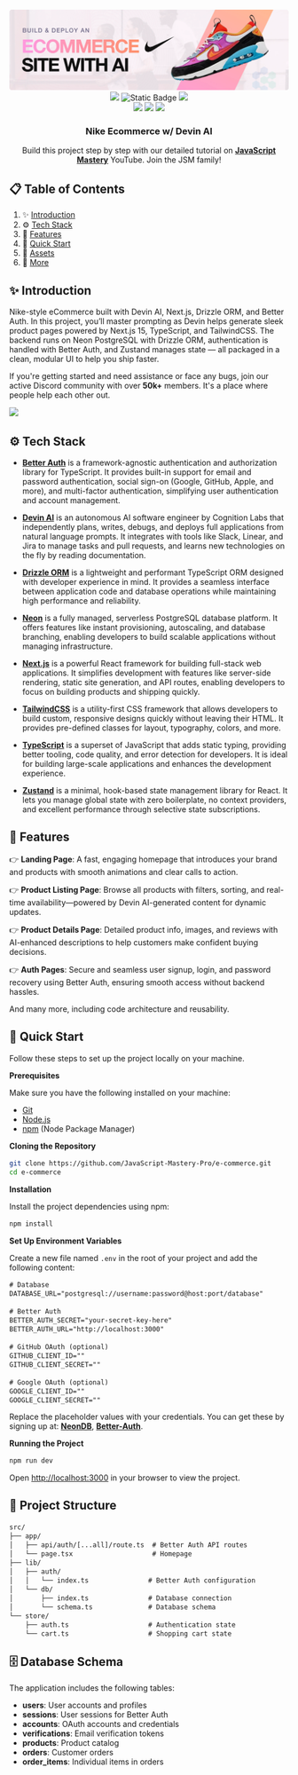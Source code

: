 <div align="center">
  <br />
    <a href="https://youtu.be/fZdTYswuZjU" target="_blank">
      <img src="public/readme/hero.webp" alt="Project Banner">
    </a>
  <br />

  <div>
    <img src="https://img.shields.io/badge/-TypeScript-black?style=for-the-badge&logoColor=white&logo=typescript&color=3178C6"/>
    <img alt="Static Badge" src="https://img.shields.io/badge/Devin AI-FFF?style=for-the-badge&logo=devin&logoColor=white">
    <img src="https://img.shields.io/badge/-Tailwind_CSS-38B2AC?style=for-the-badge&logo=tailwind-css&logoColor=white" />
    <br/>
    <img src="https://img.shields.io/badge/Next.js-000?style=for-the-badge&logo=next.js&logoColor=white">
    <img src="https://img.shields.io/badge/-Better Auth-black?style=for-the-badge&logoColor=white&logo=betterauth&color=black"/>
    <img src="https://img.shields.io/badge/-Drizzle-black?style=for-the-badge&logoColor=C5F74F&logo=drizzle&color=black"/>

  </div>

  <h3 align="center">Nike Ecommerce w/ Devin AI</h3>

   <div align="center">
     Build this project step by step with our detailed tutorial on <a href="https://www.youtube.com/watch?v=XUkNR-JfHwo" target="_blank"><b>JavaScript Mastery</b></a> YouTube. Join the JSM family!
    </div>
</div>

## 📋 <a name="table">Table of Contents</a>

1. ✨ [Introduction](#introduction)
2. ⚙️ [Tech Stack](#tech-stack)
3. 🔋 [Features](#features)
4. 🤸 [Quick Start](#quick-start)
5. 🔗 [Assets](#links)
6. 🚀 [More](#more)

## <a name="introduction">✨ Introduction</a>

Nike-style eCommerce built with Devin AI, Next.js, Drizzle ORM, and Better Auth. In this project, you’ll master prompting as Devin helps generate sleek product pages powered by Next.js 15, TypeScript, and TailwindCSS. The backend runs on Neon PostgreSQL with Drizzle ORM, authentication is handled with Better Auth, and Zustand manages state — all packaged in a clean, modular UI to help you ship faster.

If you're getting started and need assistance or face any bugs, join our active Discord community with over **50k+** members. It's a place where people help each other out.

<a href="https://discord.com/invite/n6EdbFJ" target="_blank"><img src="https://github.com/sujatagunale/EasyRead/assets/151519281/618f4872-1e10-42da-8213-1d69e486d02e" /></a>

## <a name="tech-stack">⚙️ Tech Stack</a>

- **[Better Auth](https://www.better-auth.com/)** is a framework-agnostic authentication and authorization library for TypeScript. It provides built-in support for email and password authentication, social sign-on (Google, GitHub, Apple, and more), and multi-factor authentication, simplifying user authentication and account management.

- **[Devin AI](https://docs.devin.ai/get-started/devin-intro)** is an autonomous AI software engineer by Cognition Labs that independently plans, writes, debugs, and deploys full applications from natural language prompts. It integrates with tools like Slack, Linear, and Jira to manage tasks and pull requests, and learns new technologies on the fly by reading documentation.

- **[Drizzle ORM](https://orm.drizzle.team/)** is a lightweight and performant TypeScript ORM designed with developer experience in mind. It provides a seamless interface between application code and database operations while maintaining high performance and reliability.

- **[Neon](https://neon.com/)** is a fully managed, serverless PostgreSQL database platform. It offers features like instant provisioning, autoscaling, and database branching, enabling developers to build scalable applications without managing infrastructure.

- **[Next.js](https://nextjs.org/docs)** is a powerful React framework for building full-stack web applications. It simplifies development with features like server-side rendering, static site generation, and API routes, enabling developers to focus on building products and shipping quickly.

- **[TailwindCSS](https://tailwindcss.com/)** is a utility-first CSS framework that allows developers to build custom, responsive designs quickly without leaving their HTML. It provides pre-defined classes for layout, typography, colors, and more.

- **[TypeScript](https://www.typescriptlang.org/)** is a superset of JavaScript that adds static typing, providing better tooling, code quality, and error detection for developers. It is ideal for building large-scale applications and enhances the development experience.

- **[Zustand](https://zustand-demo.pmnd.rs)** is a minimal, hook-based state management library for React. It lets you manage global state with zero boilerplate, no context providers, and excellent performance through selective state subscriptions.

## <a name="features">🔋 Features</a>

👉 **Landing Page**: A fast, engaging homepage that introduces your brand and products with smooth animations and clear calls to action.

👉 **Product Listing Page**: Browse all products with filters, sorting, and real-time availability—powered by Devin AI-generated content for dynamic updates.

👉 **Product Details Page**: Detailed product info, images, and reviews with AI-enhanced descriptions to help customers make confident buying decisions.

👉 **Auth Pages**: Secure and seamless user signup, login, and password recovery using Better Auth, ensuring smooth access without backend hassles.

And many more, including code architecture and reusability.

## <a name="quick-start">🤸 Quick Start</a>

Follow these steps to set up the project locally on your machine.

**Prerequisites**

Make sure you have the following installed on your machine:

- [Git](https://git-scm.com/)
- [Node.js](https://nodejs.org/en)
- [npm](https://www.npmjs.com/) (Node Package Manager)

**Cloning the Repository**

```bash
git clone https://github.com/JavaScript-Mastery-Pro/e-commerce.git
cd e-commerce
```

**Installation**

Install the project dependencies using npm:

```bash
npm install
```

**Set Up Environment Variables**

Create a new file named `.env` in the root of your project and add the following content:

```env
# Database
DATABASE_URL="postgresql://username:password@host:port/database"

# Better Auth
BETTER_AUTH_SECRET="your-secret-key-here"
BETTER_AUTH_URL="http://localhost:3000"

# GitHub OAuth (optional)
GITHUB_CLIENT_ID=""
GITHUB_CLIENT_SECRET=""

# Google OAuth (optional)
GOOGLE_CLIENT_ID=""
GOOGLE_CLIENT_SECRET=""
```

Replace the placeholder values with your credentials. You can get these by signing up at: [**NeonDB**](https://neon.com/), [**Better-Auth**](https://www.better-auth.com/).

**Running the Project**

```bash
npm run dev
```

Open [http://localhost:3000](http://localhost:3000) in your browser to view the project.

## 📁 Project Structure

```
src/
├── app/
│   ├── api/auth/[...all]/route.ts  # Better Auth API routes
│   └── page.tsx                    # Homepage
├── lib/
│   ├── auth/
│   │   └── index.ts               # Better Auth configuration
│   └── db/
│       ├── index.ts               # Database connection
│       └── schema.ts              # Database schema
└── store/
    ├── auth.ts                    # Authentication state
    └── cart.ts                    # Shopping cart state
```

## 🗄️ Database Schema

The application includes the following tables:

- **users**: User accounts and profiles
- **sessions**: User sessions for Better Auth
- **accounts**: OAuth accounts and credentials
- **verifications**: Email verification tokens
- **products**: Product catalog
- **orders**: Customer orders
- **order_items**: Individual items in orders

